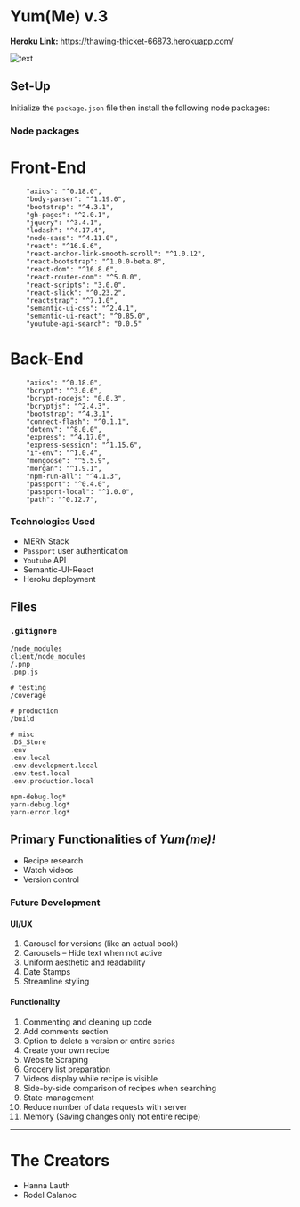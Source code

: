 # Yum(Me) v.3

<strong>Heroku Link:</strong> https://thawing-thicket-66873.herokuapp.com/ <br>

![text](../src/assets/images/project.jpg)
  
## Set-Up
Initialize the `package.json` file then install the following node packages:

### Node packages

# Front-End

```
    "axios": "^0.18.0",
    "body-parser": "^1.19.0",
    "bootstrap": "^4.3.1",
    "gh-pages": "^2.0.1",
    "jquery": "^3.4.1",
    "lodash": "^4.17.4",
    "node-sass": "^4.11.0",
    "react": "^16.8.6",
    "react-anchor-link-smooth-scroll": "^1.0.12",
    "react-bootstrap": "^1.0.0-beta.8",
    "react-dom": "^16.8.6",
    "react-router-dom": "^5.0.0",
    "react-scripts": "3.0.0",
    "react-slick": "^0.23.2",
    "reactstrap": "^7.1.0",
    "semantic-ui-css": "^2.4.1",
    "semantic-ui-react": "^0.85.0",
    "youtube-api-search": "0.0.5"
```

# Back-End

```
    "axios": "^0.18.0",
    "bcrypt": "^3.0.6",
    "bcrypt-nodejs": "0.0.3",
    "bcryptjs": "^2.4.3",
    "bootstrap": "^4.3.1",
    "connect-flash": "^0.1.1",
    "dotenv": "^8.0.0",
    "express": "^4.17.0",
    "express-session": "^1.15.6",
    "if-env": "^1.0.4",
    "mongoose": "^5.5.9",
    "morgan": "^1.9.1",
    "npm-run-all": "^4.1.3",
    "passport": "^0.4.0",
    "passport-local": "^1.0.0",
    "path": "^0.12.7",
 ```
  
### Technologies Used
- MERN Stack
- `Passport` user authentication
- `Youtube` API
- Semantic-UI-React
- Heroku deployment

## Files
### `.gitignore`

```
/node_modules
client/node_modules
/.pnp
.pnp.js

# testing
/coverage

# production
/build

# misc
.DS_Store
.env
.env.local
.env.development.local
.env.test.local
.env.production.local

npm-debug.log*
yarn-debug.log*
yarn-error.log*
```

## Primary Functionalities of <em>Yum(me)!</em>
- Recipe research
- Watch videos
- Version control

### Future Development
#### UI/UX
1. Carousel for versions (like an actual book)
2. Carousels – Hide text when not active
3. Uniform aesthetic and readability
4. Date Stamps
5. Streamline styling

#### Functionality
1. Commenting and cleaning up code
2. Add comments section
3. Option to delete a version or entire series
4. Create your own recipe 
5. Website Scraping
6. Grocery list preparation
7. Videos display while recipe is visible
8. Side-by-side comparison of recipes when searching
9. State-management
10. Reduce number of data requests with server
11. Memory (Saving changes only not entire recipe)

<hr>

# The Creators
- Hanna Lauth
- Rodel Calanoc

